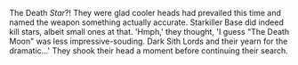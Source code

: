 The Death _Star_?! They were glad cooler heads had prevailed this time and
named the weapon something actually accurate. Starkiller Base did indeed kill
stars, albeit small ones at that. 'Hmph,' they thought, 'I guess "The Death
Moon" was less impressive-souding. Dark Sith Lords and their yearn for the
dramatic…' They shook their head a moment before continuing their search.
